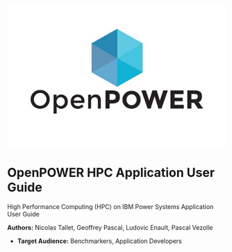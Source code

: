 ![OpenPOWER Logo](openpower-logo.jpeg)

# OpenPOWER HPC Application User Guide

High Performance Computing (HPC) on IBM Power Systems
Application User Guide

**Authors:** Nicolas Tallet, Geoffrey Pascal, Ludovic Enault, Pascal Vezolle

* **Target Audience:** Benchmarkers, Application Developers
